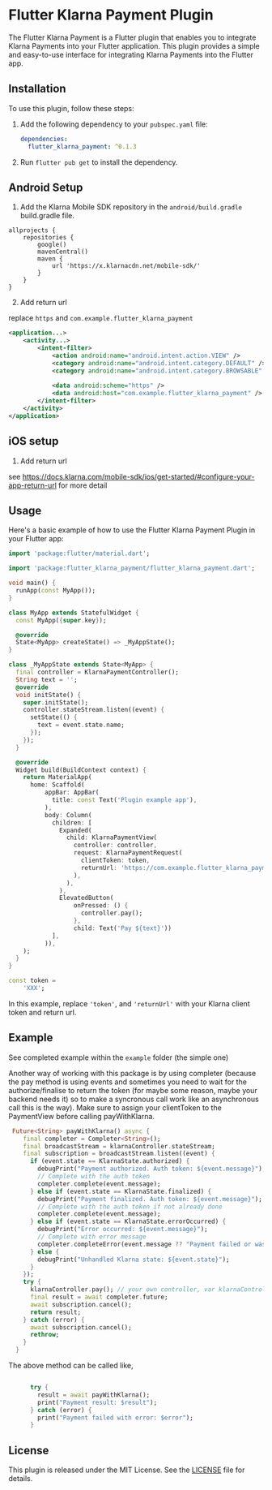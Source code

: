 # Flutter Klarna Payment Plugin

The Flutter Klarna Payment is a Flutter plugin that enables you to integrate Klarna Payments into your Flutter application. This plugin provides a simple and easy-to-use interface for integrating Klarna Payments into the Flutter app.

## Installation

To use this plugin, follow these steps:

1. Add the following dependency to your `pubspec.yaml` file:

   ```yaml
   dependencies:
     flutter_klarna_payment: ^0.1.3
   ```

2. Run `flutter pub get` to install the dependency.


## Android Setup 

1. Add the Klarna Mobile SDK repository in the `android/build.gradle` build.gradle file.

```
allprojects {
    repositories {
        google()
        mavenCentral()
        maven {
            url 'https://x.klarnacdn.net/mobile-sdk/'
        }
    }
}
```

2. Add return url 

replace `https` and `com.example.flutter_klarna_payment` 

```xml
<application...>
    <activity...>
        <intent-filter>
            <action android:name="android.intent.action.VIEW" />
            <category android:name="android.intent.category.DEFAULT" />
            <category android:name="android.intent.category.BROWSABLE" />
        
            <data android:scheme="https" />
            <data android:host="com.example.flutter_klarna_payment" />
        </intent-filter>
    </activity>
</application>
```

## iOS setup

1. Add return url

see https://docs.klarna.com/mobile-sdk/ios/get-started/#configure-your-app-return-url for more detail

## Usage

Here's a basic example of how to use the Flutter Klarna Payment Plugin in your Flutter app:

```dart
import 'package:flutter/material.dart';

import 'package:flutter_klarna_payment/flutter_klarna_payment.dart';

void main() {
  runApp(const MyApp());
}

class MyApp extends StatefulWidget {
  const MyApp({super.key});

  @override
  State<MyApp> createState() => _MyAppState();
}

class _MyAppState extends State<MyApp> {
  final controller = KlarnaPaymentController();
  String text = '';
  @override
  void initState() {
    super.initState();
    controller.stateStream.listen((event) {
      setState(() {
        text = event.state.name;
      });
    });
  }

  @override
  Widget build(BuildContext context) {
    return MaterialApp(
      home: Scaffold(
          appBar: AppBar(
            title: const Text('Plugin example app'),
          ),
          body: Column(
            children: [
              Expanded(
                child: KlarnaPaymentView(
                  controller: controller,
                  request: KlarnaPaymentRequest(
                    clientToken: token,
                    returnUrl: 'https://com.example.flutter_klarna_payment',
                  ),
                ),
              ),
              ElevatedButton(
                  onPressed: () {
                    controller.pay();
                  },
                  child: Text('Pay ${text}'))
            ],
          )),
    );
  }
}

const token =
    'XXX';

```

In this example, replace `'token'`, and `'returnUrl'` with your Klarna client token and return url. 

## Example

See completed example within the `example` folder (the simple one)

Another way of working with this package is by using completer (because the pay method is using events and sometimes you need to wait for the authorize/finalise to return the token (for maybe some reason, maybe your backend needs it) so to make a syncronous call work like an asynchronous call this is the way). 
Make sure to assign your clientToken to the PaymentView before calling payWithKlarna.

```dart
 Future<String> payWithKlarna() async {
    final completer = Completer<String>();
    final broadcastStream = klarnaController.stateStream;
    final subscription = broadcastStream.listen((event) {
      if (event.state == KlarnaState.authorized) {
        debugPrint("Payment authorized. Auth token: ${event.message}");
        // Complete with the auth token
        completer.complete(event.message);
      } else if (event.state == KlarnaState.finalized) {
        debugPrint("Payment finalized. Auth token: ${event.message}");
        // Complete with the auth token if not already done
        completer.complete(event.message);
      } else if (event.state == KlarnaState.errorOccurred) {
        debugPrint("Error occurred: ${event.message}");
        // Complete with error message
        completer.completeError(event.message ?? "Payment failed or was canceled");
      } else {
        debugPrint("Unhandled Klarna state: ${event.state}");
      }
    });
    try {
      klarnaController.pay(); // your own controller, var klarnaController = KlarnaPaymentController();
      final result = await completer.future;
      await subscription.cancel();
      return result;
    } catch (error) {
      await subscription.cancel();
      rethrow;
    }
  }
```

The above method can be called like,

```dart

      try {
        result = await payWithKlarna();
        print("Payment result: $result");
      } catch (error) {
        print("Payment failed with error: $error");
      }

```




## License

This plugin is released under the MIT License. See the [LICENSE](LICENSE) file for details.
